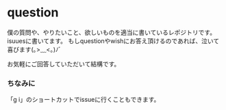 # question
僕の質問や、やりたいこと、欲しいものを適当に書いているレポジトリです。isuuesに書いてます。
もしquestionやwishにお答え頂けるのであれば、泣いて喜びます(｡>﹏<｡)ﾉﾞ

お気軽にご回答していただいて結構です。

### ちなみに
「g i」のショートカットでissueに行くこともできます。
